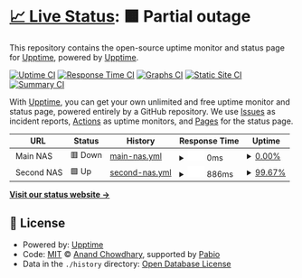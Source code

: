 # [📈 Live Status](https://upptime.github.io/upptime): <!--live status--> **🟧 Partial outage**

This repository contains the open-source uptime monitor and status page for [Upptime](https://upptime.js.org), powered by [Upptime](https://github.com/upptime/upptime).

[![Uptime CI](https://github.com/upptime/upptime/workflows/Uptime%20CI/badge.svg)](https://github.com/upptime/upptime/actions?query=workflow%3A%22Uptime+CI%22)
[![Response Time CI](https://github.com/upptime/upptime/workflows/Response%20Time%20CI/badge.svg)](https://github.com/upptime/upptime/actions?query=workflow%3A%22Response+Time+CI%22)
[![Graphs CI](https://github.com/upptime/upptime/workflows/Graphs%20CI/badge.svg)](https://github.com/upptime/upptime/actions?query=workflow%3A%22Graphs+CI%22)
[![Static Site CI](https://github.com/upptime/upptime/workflows/Static%20Site%20CI/badge.svg)](https://github.com/upptime/upptime/actions?query=workflow%3A%22Static+Site+CI%22)
[![Summary CI](https://github.com/upptime/upptime/workflows/Summary%20CI/badge.svg)](https://github.com/upptime/upptime/actions?query=workflow%3A%22Summary+CI%22)

With [Upptime](https://upptime.js.org), you can get your own unlimited and free uptime monitor and status page, powered entirely by a GitHub repository. We use [Issues](https://github.com/upptime/upptime/issues) as incident reports, [Actions](https://github.com/upptime/upptime/actions) as uptime monitors, and [Pages](https://upptime.github.io/upptime) for the status page.

<!--start: status pages-->
<!-- This summary is generated by Upptime (https://github.com/upptime/upptime) -->
<!-- Do not edit this manually, your changes will be overwritten -->
<!-- prettier-ignore -->
| URL | Status | History | Response Time | Uptime |
| --- | ------ | ------- | ------------- | ------ |
| <img alt="" src="https://icons.duckduckgo.com/ip3/null.ico" height="13"> Main NAS | 🟥 Down | [main-nas.yml](https://github.com/supporths/status/commits/HEAD/history/main-nas.yml) | <details><summary><img alt="Response time graph" src="./graphs/main-nas/response-time-week.png" height="20"> 0ms</summary><br><a href="https://upptime.github.io/upptime/history/main-nas"><img alt="Response time 578" src="https://img.shields.io/endpoint?url=https%3A%2F%2Fraw.githubusercontent.com%2Fsupporths%2Fstatus%2FHEAD%2Fapi%2Fmain-nas%2Fresponse-time.json"></a><br><a href="https://upptime.github.io/upptime/history/main-nas"><img alt="24-hour response time 0" src="https://img.shields.io/endpoint?url=https%3A%2F%2Fraw.githubusercontent.com%2Fsupporths%2Fstatus%2FHEAD%2Fapi%2Fmain-nas%2Fresponse-time-day.json"></a><br><a href="https://upptime.github.io/upptime/history/main-nas"><img alt="7-day response time 0" src="https://img.shields.io/endpoint?url=https%3A%2F%2Fraw.githubusercontent.com%2Fsupporths%2Fstatus%2FHEAD%2Fapi%2Fmain-nas%2Fresponse-time-week.json"></a><br><a href="https://upptime.github.io/upptime/history/main-nas"><img alt="30-day response time 0" src="https://img.shields.io/endpoint?url=https%3A%2F%2Fraw.githubusercontent.com%2Fsupporths%2Fstatus%2FHEAD%2Fapi%2Fmain-nas%2Fresponse-time-month.json"></a><br><a href="https://upptime.github.io/upptime/history/main-nas"><img alt="1-year response time 578" src="https://img.shields.io/endpoint?url=https%3A%2F%2Fraw.githubusercontent.com%2Fsupporths%2Fstatus%2FHEAD%2Fapi%2Fmain-nas%2Fresponse-time-year.json"></a></details> | <details><summary><a href="https://upptime.github.io/upptime/history/main-nas">0.00%</a></summary><a href="https://upptime.github.io/upptime/history/main-nas"><img alt="All-time uptime 8.66%" src="https://img.shields.io/endpoint?url=https%3A%2F%2Fraw.githubusercontent.com%2Fsupporths%2Fstatus%2FHEAD%2Fapi%2Fmain-nas%2Fuptime.json"></a><br><a href="https://upptime.github.io/upptime/history/main-nas"><img alt="24-hour uptime 0.00%" src="https://img.shields.io/endpoint?url=https%3A%2F%2Fraw.githubusercontent.com%2Fsupporths%2Fstatus%2FHEAD%2Fapi%2Fmain-nas%2Fuptime-day.json"></a><br><a href="https://upptime.github.io/upptime/history/main-nas"><img alt="7-day uptime 0.00%" src="https://img.shields.io/endpoint?url=https%3A%2F%2Fraw.githubusercontent.com%2Fsupporths%2Fstatus%2FHEAD%2Fapi%2Fmain-nas%2Fuptime-week.json"></a><br><a href="https://upptime.github.io/upptime/history/main-nas"><img alt="30-day uptime 1.38%" src="https://img.shields.io/endpoint?url=https%3A%2F%2Fraw.githubusercontent.com%2Fsupporths%2Fstatus%2FHEAD%2Fapi%2Fmain-nas%2Fuptime-month.json"></a><br><a href="https://upptime.github.io/upptime/history/main-nas"><img alt="1-year uptime 8.66%" src="https://img.shields.io/endpoint?url=https%3A%2F%2Fraw.githubusercontent.com%2Fsupporths%2Fstatus%2FHEAD%2Fapi%2Fmain-nas%2Fuptime-year.json"></a></details>
| <img alt="" src="https://icons.duckduckgo.com/ip3/null.ico" height="13"> Second NAS | 🟩 Up | [second-nas.yml](https://github.com/supporths/status/commits/HEAD/history/second-nas.yml) | <details><summary><img alt="Response time graph" src="./graphs/second-nas/response-time-week.png" height="20"> 886ms</summary><br><a href="https://upptime.github.io/upptime/history/second-nas"><img alt="Response time 1049" src="https://img.shields.io/endpoint?url=https%3A%2F%2Fraw.githubusercontent.com%2Fsupporths%2Fstatus%2FHEAD%2Fapi%2Fsecond-nas%2Fresponse-time.json"></a><br><a href="https://upptime.github.io/upptime/history/second-nas"><img alt="24-hour response time 892" src="https://img.shields.io/endpoint?url=https%3A%2F%2Fraw.githubusercontent.com%2Fsupporths%2Fstatus%2FHEAD%2Fapi%2Fsecond-nas%2Fresponse-time-day.json"></a><br><a href="https://upptime.github.io/upptime/history/second-nas"><img alt="7-day response time 886" src="https://img.shields.io/endpoint?url=https%3A%2F%2Fraw.githubusercontent.com%2Fsupporths%2Fstatus%2FHEAD%2Fapi%2Fsecond-nas%2Fresponse-time-week.json"></a><br><a href="https://upptime.github.io/upptime/history/second-nas"><img alt="30-day response time 974" src="https://img.shields.io/endpoint?url=https%3A%2F%2Fraw.githubusercontent.com%2Fsupporths%2Fstatus%2FHEAD%2Fapi%2Fsecond-nas%2Fresponse-time-month.json"></a><br><a href="https://upptime.github.io/upptime/history/second-nas"><img alt="1-year response time 1049" src="https://img.shields.io/endpoint?url=https%3A%2F%2Fraw.githubusercontent.com%2Fsupporths%2Fstatus%2FHEAD%2Fapi%2Fsecond-nas%2Fresponse-time-year.json"></a></details> | <details><summary><a href="https://upptime.github.io/upptime/history/second-nas">99.67%</a></summary><a href="https://upptime.github.io/upptime/history/second-nas"><img alt="All-time uptime 91.13%" src="https://img.shields.io/endpoint?url=https%3A%2F%2Fraw.githubusercontent.com%2Fsupporths%2Fstatus%2FHEAD%2Fapi%2Fsecond-nas%2Fuptime.json"></a><br><a href="https://upptime.github.io/upptime/history/second-nas"><img alt="24-hour uptime 100.00%" src="https://img.shields.io/endpoint?url=https%3A%2F%2Fraw.githubusercontent.com%2Fsupporths%2Fstatus%2FHEAD%2Fapi%2Fsecond-nas%2Fuptime-day.json"></a><br><a href="https://upptime.github.io/upptime/history/second-nas"><img alt="7-day uptime 99.67%" src="https://img.shields.io/endpoint?url=https%3A%2F%2Fraw.githubusercontent.com%2Fsupporths%2Fstatus%2FHEAD%2Fapi%2Fsecond-nas%2Fuptime-week.json"></a><br><a href="https://upptime.github.io/upptime/history/second-nas"><img alt="30-day uptime 87.02%" src="https://img.shields.io/endpoint?url=https%3A%2F%2Fraw.githubusercontent.com%2Fsupporths%2Fstatus%2FHEAD%2Fapi%2Fsecond-nas%2Fuptime-month.json"></a><br><a href="https://upptime.github.io/upptime/history/second-nas"><img alt="1-year uptime 91.13%" src="https://img.shields.io/endpoint?url=https%3A%2F%2Fraw.githubusercontent.com%2Fsupporths%2Fstatus%2FHEAD%2Fapi%2Fsecond-nas%2Fuptime-year.json"></a></details>

<!--end: status pages-->

[**Visit our status website →**](https://upptime.github.io/upptime)

## 📄 License

- Powered by: [Upptime](https://github.com/upptime/upptime)
- Code: [MIT](./LICENSE) © [Anand Chowdhary](https://anandchowdhary.com), supported by [Pabio](https://pabio.com)
- Data in the `./history` directory: [Open Database License](https://opendatacommons.org/licenses/odbl/1-0/)
